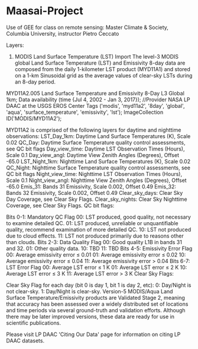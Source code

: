 # Maasai-Project
Use of GEE for class on remote sensing: Master Climate &amp; Society, Columbia University, instructor Pietro Ceccato


Layers:
1. MODIS Land Surface Temperature (LST)
Import
The level-3 MODIS global Land Surface Temperature (LST) and Emissivity 8-day data are composed from the daily 1-kilometer LST product (MYD11A1) and stored on a 1-km Sinusoidal grid as the average values of clear-sky LSTs during an 8-day period.

MYD11A2.005 Land Surface Temperature and Emissivity 8-Day L3 Global 1km; 
Data availability (time {Jul 4, 2002 - Jan 3, 2017});
//Provider NASA LP DAAC at the USGS EROS Center
Tags ('modis', 'myd11a2', '8day', 'global', 'aqua', 'surface_temperature', 'emissivity', 'lst');
ImageCollection ID('MODIS/MYD11A2');


MYD11A2 is comprised of the following layers for daytime and nighttime observations:
LST_Day_1km: Daytime Land Surface Temperatures (K), Scale 0.02
QC_Day: Daytime Surface Temperature quality control assessments, see QC bit flags
Day_view_time: Daytime LST Observation Times (Hours), Scale 0.1
Day_view_angl: Daytime View Zenith Angles (Degrees), Offset -65.0
LST_Night_1km: Nighttime Land Surface Temperatures (K), Scale 0.02
QC_Night: Nighttime Surface Temperature quality control assessments, see QC bit flags
Night_view_time: Nighttime LST Observation Times (Hours), Scale 0.1
Night_view_angl: Nighttime View Zenith Angles (Degrees), Offset -65.0
Emis_31: Bands 31 Emissivity, Scale 0.002, Offset 0.49
Emis_32: Bands 32 Emissivity, Scale 0.002, Offset 0.49
Clear_sky_days: Clear Sky Day Coverage, see Clear Sky Flags.
Clear_sky_nights: Clear Sky Nighttime Coverage, see Clear Sky Flags.
QC bit flags:

Bits 0-1: Mandatory QC Flag
00: LST produced, good quality, not necessary to examine detailed QC.
01: LST produced, unreliable or unquantifiable quality, recommend examination of more detailed QC.
10: LST not produced due to cloud effects.
11: LST not produced primarily due to reasons other than clouds.
Bits 2-3: Data Quality Flag
00: Good quality L1B in bands 31 and 32.
01: Other quality data.
10: TBD
11: TBD
Bits 4-5: Emissivity Error Flag
00: Average emissivity error ≤ 0.01
01: Average emissivity error ≤ 0.02
10: Average emissivity error ≤ 0.04
11: Average emissivity error > 0.04
Bits 6-7: LST Error Flag
00: Average LST error ≤ 1 K
01: Average LST error ≤ 2 K
10: Average LST error ≤ 3 K
11: Average LST error > 3 K
Clear Sky Flags:

Clear Sky Flag for each day (bit 0 is day 1, bit 1 is day 2, etc):
0: Day/Night is not clear-sky.
1: Day/Night is clear-sky.
Version-5 MODIS/Aqua Land Surface Temperature/Emissivity products are Validated Stage 2, meaning that accuracy has been assessed over a widely distributed set of locations and time periods via several ground-truth and validation efforts. Although there may be later improved versions, these data are ready for use in scientific publications.

Please visit LP DAAC 'Citing Our Data' page for information on citing LP DAAC datasets.

